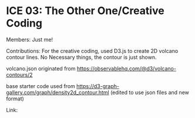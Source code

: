 # ICE 03: The Other One/Creative Coding
Members: Just me!

Contributions: For the creative coding, used D3.js to create 2D volcano contour lines. No Necessary things, the contour is just shown.

volcano.json originated from https://observablehq.com/@d3/volcano-contours/2

base starter code used from https://d3-graph-gallery.com/graph/density2d_contour.html (edited to use json files and new format)

Link:

